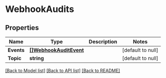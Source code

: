 # WebhookAudits

## Properties
Name | Type | Description | Notes
------------ | ------------- | ------------- | -------------
**Events** | [**[]WebhookAuditEvent**](webhook_audit_event.md) |  | [default to null]
**Topic** | **string** |  | [default to null]

[[Back to Model list]](../README.md#documentation-for-models) [[Back to API list]](../README.md#documentation-for-api-endpoints) [[Back to README]](../README.md)


